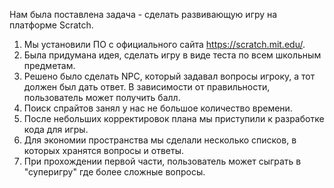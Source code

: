 Нам была поставлена задача - сделать развивающую игру на платформе Scratch. 
1) Мы установили ПО с официального сайта https://scratch.mit.edu/. 
2) Была придумана идея, сделать игру в виде теста по всем школьным предметам.  
3) Решено было сделать NPC, который задавал вопросы игроку, а тот должен был дать ответ. В зависимости от правильности, пользователь может получить балл.
4) Поиск спрайтов занял у нас не большое количество времени.
5) После небольших корректировок плана мы приступили к разработке кода для игры. 
6) Для экономии пространства мы сделали несколько списков, в которых хранятся вопросы и ответы.
7) При прохождении первой части, пользователь может сыграть в "суперигру" где более сложные вопросы. 

